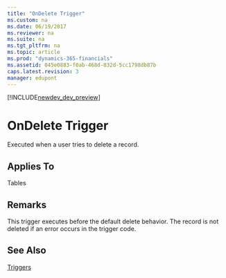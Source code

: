 ```yaml
---
title: "OnDelete Trigger"
ms.custom: na
ms.date: 06/19/2017
ms.reviewer: na
ms.suite: na
ms.tgt_pltfrm: na
ms.topic: article
ms.prod: "dynamics-365-financials"
ms.assetid: 045e0883-f0ab-468d-832d-5cc1798db87b
caps.latest.revision: 3
manager: edupont
---
```


[!INCLUDE[newdev_dev_preview](../includes/newdev_dev_preview.md)]

# OnDelete Trigger
Executed when a user tries to delete a record.  
  
## Applies To  
 Tables  
  
## Remarks  
 This trigger executes before the default delete behavior. The record is not deleted if an error occurs in the trigger code.  
  
## See Also  
 [Triggers](devenv-triggers.md)